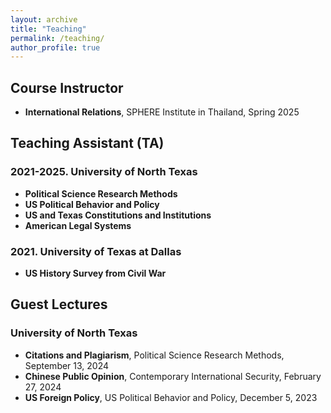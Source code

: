 ```yaml
---
layout: archive
title: "Teaching"
permalink: /teaching/
author_profile: true
---
```


## Course Instructor

- **International Relations**, SPHERE Institute in Thailand, Spring 2025

## Teaching Assistant (TA)

### 2021-2025. University of North Texas
- **Political Science Research Methods**
- **US Political Behavior and Policy**
- **US and Texas Constitutions and Institutions**
- **American Legal Systems**

### 2021. University of Texas at Dallas
- **US History Survey from Civil War**

## Guest Lectures

### University of North Texas
- **Citations and Plagiarism**, Political Science Research Methods, September 13, 2024
- **Chinese Public Opinion**, Contemporary International Security, February 27, 2024
- **US Foreign Policy**, US Political Behavior and Policy, December 5, 2023
